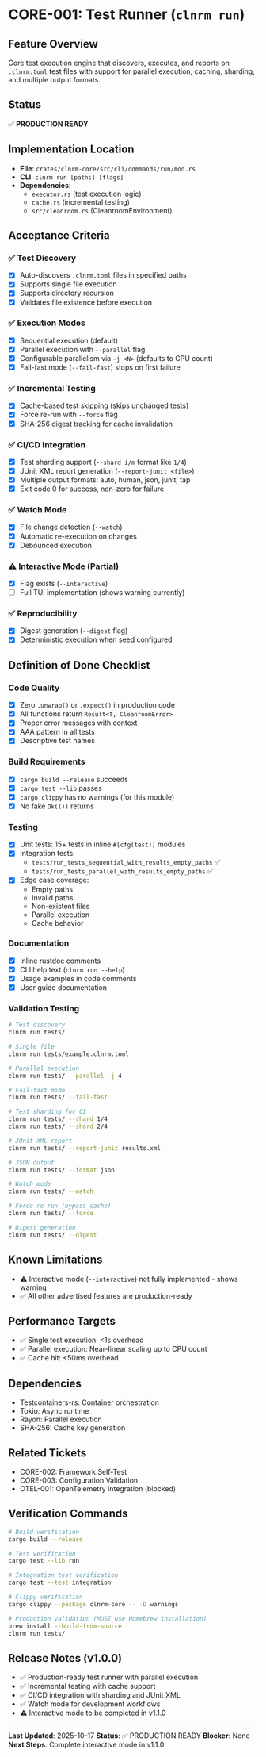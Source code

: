 # CORE-001: Test Runner (`clnrm run`)

## Feature Overview
Core test execution engine that discovers, executes, and reports on `.clnrm.toml` test files with support for parallel execution, caching, sharding, and multiple output formats.

## Status
✅ **PRODUCTION READY**

## Implementation Location
- **File**: `crates/clnrm-core/src/cli/commands/run/mod.rs`
- **CLI**: `clnrm run [paths] [flags]`
- **Dependencies**:
  - `executor.rs` (test execution logic)
  - `cache.rs` (incremental testing)
  - `src/cleanroom.rs` (CleanroomEnvironment)

## Acceptance Criteria

### ✅ Test Discovery
- [x] Auto-discovers `.clnrm.toml` files in specified paths
- [x] Supports single file execution
- [x] Supports directory recursion
- [x] Validates file existence before execution

### ✅ Execution Modes
- [x] Sequential execution (default)
- [x] Parallel execution with `--parallel` flag
- [x] Configurable parallelism via `-j <N>` (defaults to CPU count)
- [x] Fail-fast mode (`--fail-fast`) stops on first failure

### ✅ Incremental Testing
- [x] Cache-based test skipping (skips unchanged tests)
- [x] Force re-run with `--force` flag
- [x] SHA-256 digest tracking for cache invalidation

### ✅ CI/CD Integration
- [x] Test sharding support (`--shard i/m` format like `1/4`)
- [x] JUnit XML report generation (`--report-junit <file>`)
- [x] Multiple output formats: auto, human, json, junit, tap
- [x] Exit code 0 for success, non-zero for failure

### ✅ Watch Mode
- [x] File change detection (`--watch`)
- [x] Automatic re-execution on changes
- [x] Debounced execution

### ⚠️ Interactive Mode (Partial)
- [x] Flag exists (`--interactive`)
- [ ] Full TUI implementation (shows warning currently)

### ✅ Reproducibility
- [x] Digest generation (`--digest` flag)
- [x] Deterministic execution when seed configured

## Definition of Done Checklist

### Code Quality
- [x] Zero `.unwrap()` or `.expect()` in production code
- [x] All functions return `Result<T, CleanroomError>`
- [x] Proper error messages with context
- [x] AAA pattern in all tests
- [x] Descriptive test names

### Build Requirements
- [x] `cargo build --release` succeeds
- [x] `cargo test --lib` passes
- [x] `cargo clippy` has no warnings (for this module)
- [x] No fake `Ok(())` returns

### Testing
- [x] Unit tests: 15+ tests in inline `#[cfg(test)]` modules
- [x] Integration tests:
  - `tests/run_tests_sequential_with_results_empty_paths` ✅
  - `tests/run_tests_parallel_with_results_empty_paths` ✅
- [x] Edge case coverage:
  - Empty paths
  - Invalid paths
  - Non-existent files
  - Parallel execution
  - Cache behavior

### Documentation
- [x] Inline rustdoc comments
- [x] CLI help text (`clnrm run --help`)
- [x] Usage examples in code comments
- [x] User guide documentation

### Validation Testing
```bash
# Test discovery
clnrm run tests/

# Single file
clnrm run tests/example.clnrm.toml

# Parallel execution
clnrm run tests/ --parallel -j 4

# Fail-fast mode
clnrm run tests/ --fail-fast

# Test sharding for CI
clnrm run tests/ --shard 1/4
clnrm run tests/ --shard 2/4

# JUnit XML report
clnrm run tests/ --report-junit results.xml

# JSON output
clnrm run tests/ --format json

# Watch mode
clnrm run tests/ --watch

# Force re-run (bypass cache)
clnrm run tests/ --force

# Digest generation
clnrm run tests/ --digest
```

## Known Limitations
- ⚠️ Interactive mode (`--interactive`) not fully implemented - shows warning
- ✅ All other advertised features are production-ready

## Performance Targets
- ✅ Single test execution: <1s overhead
- ✅ Parallel execution: Near-linear scaling up to CPU count
- ✅ Cache hit: <50ms overhead

## Dependencies
- Testcontainers-rs: Container orchestration
- Tokio: Async runtime
- Rayon: Parallel execution
- SHA-256: Cache key generation

## Related Tickets
- CORE-002: Framework Self-Test
- CORE-003: Configuration Validation
- OTEL-001: OpenTelemetry Integration (blocked)

## Verification Commands
```bash
# Build verification
cargo build --release

# Test verification
cargo test --lib run

# Integration test verification
cargo test --test integration

# Clippy verification
cargo clippy --package clnrm-core -- -D warnings

# Production validation (MUST use Homebrew installation)
brew install --build-from-source .
clnrm run tests/
```

## Release Notes (v1.0.0)
- ✅ Production-ready test runner with parallel execution
- ✅ Incremental testing with cache support
- ✅ CI/CD integration with sharding and JUnit XML
- ✅ Watch mode for development workflows
- ⚠️ Interactive mode to be completed in v1.1.0

---

**Last Updated**: 2025-10-17
**Status**: ✅ PRODUCTION READY
**Blocker**: None
**Next Steps**: Complete interactive mode in v1.1.0
